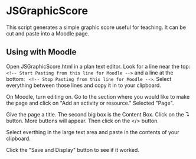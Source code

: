 # JSGraphicScore
This script generates a simple graphic score useful for teaching. 
It can be cut and paste into a Moodle page.

## Using with Moodle
Open JSGraphicScore.html in a plan text editor. Look for a line near the top:  
```<!-- Start Pasting from this line for Moodle -->``` and a line at the bottom:
``` <!-- Stop Pasting from this line for Moodle -->```. Select everything
between those lines and copy it in to your clipboard.

On Moodle, turn editing on. Go to the section where you would like to make 
the page and click on "Add an activity or resource." Selected "Page".

Give the page a title. The second big box is the Content Box. Click on the ↴ 
button. More buttons will appear. Then click on the </> button.

Select everthing in the large text area and paste in the contents of your 
clipboard.

Click the "Save and Display" button to see if it worked.
